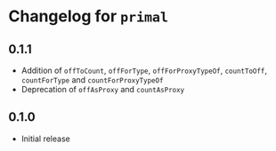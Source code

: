 # Changelog for `primal`

## 0.1.1

* Addition of `offToCount`, `offForType`, `offForProxyTypeOf`, `countToOff`,
  `countForType` and `countForProxyTypeOf`
* Deprecation of `offAsProxy` and `countAsProxy`


## 0.1.0

* Initial release

